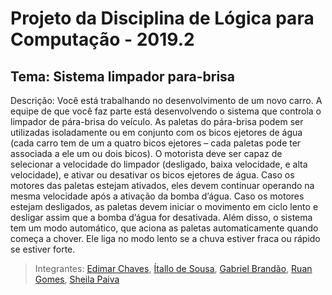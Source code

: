 # Projeto da Disciplina de Lógica para Computação - 2019.2

## Tema: Sistema limpador para-brisa
Descrição: Você está trabalhando no desenvolvimento de um novo carro. A equipe de que você faz parte está desenvolvendo o sistema que controla o limpador de pára-brisa do veículo. As paletas do pára-brisa podem ser utilizadas isoladamente ou em conjunto com os bicos ejetores de água (cada carro tem de um a quatro bicos ejetores – cada paletas pode ter associada a ele um ou dois bicos). O motorista deve ser capaz de selecionar a velocidade do limpador (desligado, baixa velocidade, e alta velocidade), e ativar ou desativar os bicos ejetores de água. Caso os motores das paletas estejam ativados, eles devem continuar operando na mesma velocidade após a ativação da bomba d’água. Caso os motores estejam desligados, as paletas devem iniciar o movimento em ciclo lento e desligar assim que a bomba d’água for desativada. Além disso, o sistema tem um modo automático, que aciona as paletas automaticamente quando começa a chover. Ele liga no modo lento se a chuva estiver fraca ou rápido se estiver forte.

> Integrantes: [Edimar Chaves](https://github.com/EdimarJunior), [Ítallo de Sousa](https://github.com/issilva5), [Gabriel Brandão](https://github.com/brandaogabriel), [Ruan Gomes](https://github.com/RuanGOA), [Sheila Paiva](https://github.com/sheilapaiva)
